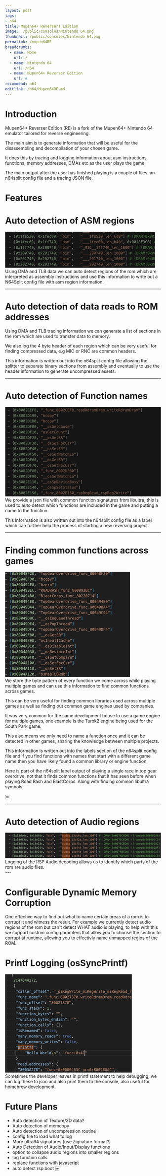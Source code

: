 ```yaml
---
layout: post
tags: 
- n64
title: Mupen64+ Reversers Edition
image:  /public/consoles/Nintendo 64.png
thumbnail: /public/consoles/Nintendo 64.png
permalink: /mupen64RE
breadcrumbs:
  - name: Home
    url: /
  - name: Nintendo 64
    url: /n64
  - name: Mupen64+ Reverser Edition
    url: #
recommend: n64
editlink: /n64/Mupen64RE.md
---
```


# Introduction
Mupen64+ Reverser Edition (RE) is a fork of the Mupen64+ Nintendo 64 emulator tailored for reverse engineering.

The main aim is to generate information that will be useful for the disassembling and decompilation of your chosen game.

It does this by tracing and logging information about asm instructions, functions, memory addresses, DMAs etc as the user plays the game.

The main output after the user has finished playing is a couple of files: an n64split config file and a tracing JSON file.

# Features

# Auto detection of ASM regions
<section class="postSection">
<img src="/public/mupenRE/Mupen64+ RE ASM regions.jpeg" class="wow bounceInUp postImage" />
  <div markdown="1">
Using DMA and TLB data we can auto detect regions of the rom which are interpreted as assembly instructions and use this information to write out a N64Split config file with asm region information. 
  </div>
</section>

---

# Auto detection of data reads to ROM addresses
<section class="postSection">
<div markdown="1">
Using DMA and TLB tracing information we can generate a list of sections in the rom which are used to transfer data to memory.

We also log the 4 byte header of each region which can be very useful for finding compressed data, e.g MIO or RNC are common headers.

This information is written out into the n64split config file allowing the splitter to separate binary sections from assembly and eventually to use the header information to generate uncompressed assets.
</div>
</section>

---

# Auto detection of Function names
<section class="postSection">
  <img src="/public/mupenRE/Mupen64+ RE Library detection.jpeg" class="wow bounceInUp postImage" />
<div markdown="1">
  We provide a json file with common function signatures from libultra, this is used to auto detect which functions are included in the game and putting a name to the function.

  This information is also written out into the n64split config file as a label which can further help the process of starting a new reversing project.
</div>
</section>

---

# Finding common functions across games
<section class="postSection">
  <img src="/public/mupenRE/Mupen64+ RE Common Functions.jpeg" class="wow bounceInUp postImage" />

<div markdown="1">
We store the byte pattern of every function we come across while playing multiple games and can use this information to find common functions across games. 

This can be very useful for finding common libraries used across multiple games as well as finding out common game engines used by companies.

It was very common for the same development house to use a game engine for multiple games, one example is the Turok2 engine being used for the South Park game.

This also means we only need to name a function once and it can be detected in other games, sharing the knowledge between multiple projects.

This information is written out into the labels section of the n64split config file and if you find functions with names that start with a different game name then you have likely found a common library or engine function.

Here is part of the n64split label output of playing a single race in top gear overdrive, not that it finds common functions that it has seen before when playing Road Rash and BlastCorps. Along with finding common libultra symbols.
</div>
￼</section>

---

# Auto detection of Audio regions
<section class="postSection">
<img src="/public/mupenRE/Mupen64+ Reversers Edition.jpeg" class="wow bounceInUp postImage" />
<div markdown="1">
  Logging of the RSP Audio decoding allows us to identify which parts of the rom are audio files.
 </div>
</section>
---

# Configurable Dynamic Memory Corruption
<section class="postSection">
<div markdown="1">
One effective way to find out what to name certain areas of a rom is to corrupt it and witness the result. For example we currently detect audio regions of the rom but can't detect WHAT audio is playing, to help with this we support custom config paramters that allow you to choose the section to corrupt at runtime, allowing you to effectivly name unmapped regios of the ROM.
  </div>
</section>

# Printf Logging (osSyncPrintf)
<section class="postSection">
  <img src="/public/mupenRE/MupenRE printfs.png" class="wow bounceInUp postImage" />
<div markdown="1">
  Sometimes the developer leaves in printf statement to help debugging, we can log these to json and also print them to the console, also useful for homebrew development.
</div>
</section>

# Future Plans
* Auto detection of Texture/3D data?
* Auto detection of memcopy
* Auto detection of uncompression routine
* config file to load what to log
* More ultra64 signatures (use Zignature format?)
* Auto Detection of Audio/Input/Display functions
* option to collapse audio regions into smaller regions
* log function calls
* replace functions with javascript
* auto detect rsp.boot
￼
